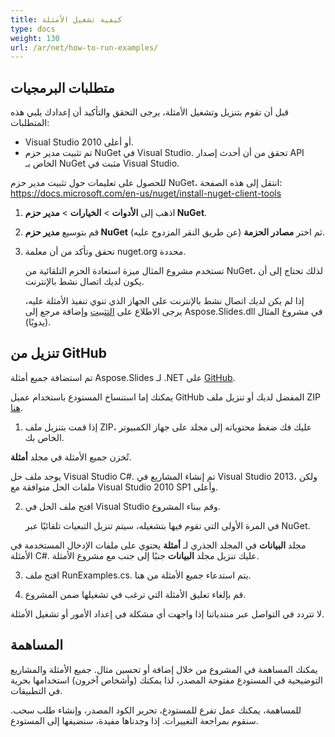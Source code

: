 ```yaml
---
title: كيفية تشغيل الأمثلة
type: docs
weight: 130
url: /ar/net/how-to-run-examples/
---
```


## **متطلبات البرمجيات**
قبل أن تقوم بتنزيل وتشغيل الأمثلة، يرجى التحقق والتأكيد أن إعدادك يلبي هذه المتطلبات:

- Visual Studio 2010 أو أعلى.
- تم تثبيت مدير حزم NuGet في Visual Studio. تحقق من أن أحدث إصدار API الخاص بـ NuGet مثبت في Visual Studio.

للحصول على تعليمات حول تثبيت مدير حزم NuGet، انتقل إلى هذه الصفحة: https://docs.microsoft.com/en-us/nuget/install-nuget-client-tools

1. اذهب إلى **الأدوات** > **الخيارات** > **مدير حزم NuGet**.

1. قم بتوسيع **مدير حزم NuGet** (عن طريق النقر المزدوج عليه) ثم اختر **مصادر الحزمة**.

1. تحقق وتأكد من أن معلمة nuget.org محددة.

   تستخدم مشروع المثال ميزة استعادة الحزم التلقائية من NuGet، لذلك تحتاج إلى أن يكون لديك اتصال نشط بالإنترنت.

   إذا لم يكن لديك اتصال نشط بالإنترنت على الجهاز الذي تنوي تنفيذ الأمثلة عليه، يرجى الاطلاع على [التثبيت](https://docs.aspose.com/slides/net/installation/) وإضافة مرجع إلى Aspose.Slides.dll في مشروع المثال (يدويًا).
## **تنزيل من GitHub**
تم استضافة جميع أمثلة Aspose.Slides لـ .NET على [GitHub](https://github.com/aspose-slides/Aspose.Slides-for-.NET).

يمكنك إما استنساخ المستودع باستخدام عميل GitHub المفضل لديك أو تنزيل ملف ZIP [هنا](https://github.com/aspose-slides/Aspose.Slides-for-.NET/archive/master.zip).

1. إذا قمت بتنزيل ملف ZIP، عليك فك ضغط محتوياته إلى مجلد على جهاز الكمبيوتر الخاص بك.

تُخزن جميع الأمثلة في مجلد **أمثلة**.

يوجد ملف حل Visual Studio C#. تم إنشاء المشاريع في Visual Studio 2013، ولكن ملفات الحل متوافقة مع Visual Studio 2010 SP1 وأعلى.

2. افتح ملف الحل في Visual Studio وقم ببناء المشروع.

   في المرة الأولى التي تقوم فيها بتشغيله، سيتم تنزيل التبعيات تلقائيًا عبر NuGet.

مجلد **البيانات** في المجلد الجذري لـ **أمثلة** يحتوي على ملفات الإدخال المستخدمة في الأمثلة C#. عليك تنزيل مجلد **البيانات** جنبًا إلى جنب مع مشروع الأمثلة.

3. افتح ملف RunExamples.cs. يتم استدعاء جميع الأمثلة من هنا.

4. قم بإلغاء تعليق الأمثلة التي ترغب في تشغيلها ضمن المشروع.

لا تتردد في التواصل عبر منتدياتنا إذا واجهت أي مشكلة في إعداد الأمور أو تشغيل الأمثلة.
## **المساهمة**
يمكنك المساهمة في المشروع من خلال إضافة أو تحسين مثال. جميع الأمثلة والمشاريع التوضيحية في المستودع مفتوحة المصدر، لذا يمكنك (وأشخاص آخرون) استخدامها بحرية في التطبيقات.

للمساهمة، يمكنك عمل تفرع للمستودع، تحرير الكود المصدر، وإنشاء طلب سحب. سنقوم بمراجعة التغييرات. إذا وجدناها مفيدة، سنضيفها إلى المستودع.